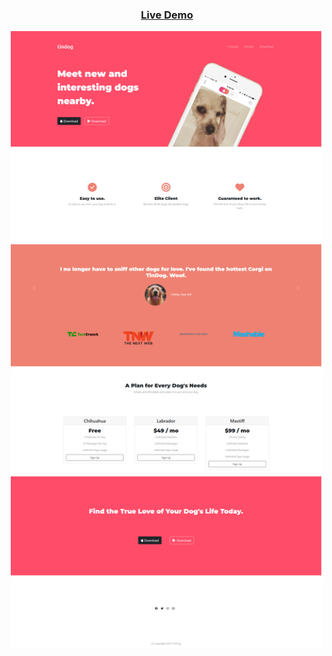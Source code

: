 <h3 align="center">
<a href="https://remarkeyable.github.io/TinDog-BS/"> Live Demo </a>  
</h3>
<p align="center">
<img src="images/1.png" style="width: 500px;">
</p>
